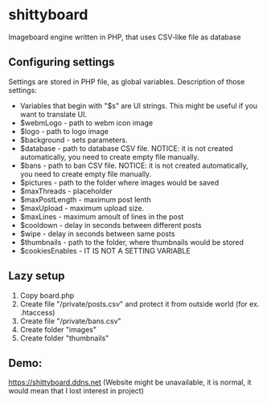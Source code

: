 # shittyboard
Imageboard engine written in PHP, that uses CSV-like file as database
## Configuring settings
Settings are stored in PHP file, as global variables. 
Description of those settings:
* Variables that begin with "$s" are UI strings. This might be useful if you want to translate UI. 
* $webmLogo - path to webm icon image
* $logo - path to logo image
* $background - sets <body> parameters.
* $database - path to database CSV file. NOTICE: it is not created automatically, you need to create empty file manually.
* $bans - path to ban CSV file. NOTICE: it is not created automatically, you need to create empty file manually. 
* $pictures - path to the folder where images would be saved
* $maxThreads - placeholder
* $maxPostLength - maximum post lenth
* $maxUpload - maximum upload size.
* $maxLines - maximum amoult of lines in the post
* $cooldown - delay in seconds between different posts
* $wipe - delay in seconds between same posts
* $thumbnails - path to the folder, where thumbnails would be stored
* $cookiesEnables - IT IS NOT A SETTING VARIABLE
  
## Lazy setup
1. Copy board.php
1. Create file "/private/posts.csv" and protect it from outside world (for ex. .htaccess)
1. Create file "/private/bans.csv"
1. Create folder "images"
1. Create folder "thumbnails"

## Demo:
https://shittyboard.ddns.net (Website might be unavailable, it is normal, it would mean that I lost interest in project)
